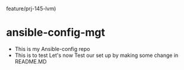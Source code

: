 feature/prj-145-lvm)

# ansible-config-mgt

- This is my Ansible-config repo
- This is to test
 Let's now Test our set up by making some change in README.MD 

